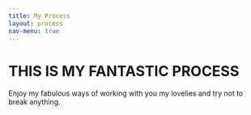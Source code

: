 ```yaml
---
title: My Process
layout: process
nav-menu: true
---
```


#  THIS IS MY FANTASTIC PROCESS


Enjoy my fabulous ways of working with you my lovelies and try not to break anything.
